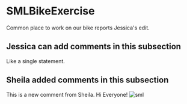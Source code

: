 # SMLBikeExercise
Common place to work on our bike reports Jessica's edit. 
## Jessica can add comments in this subsection
Like a single statement.
## Sheila added comments in this subsection
This is a new comment from Sheila.  Hi Everyone!
![sml](https://user-images.githubusercontent.com/95139742/143689148-16230542-9a4a-4792-a03b-d805cab34a86.jpg)

